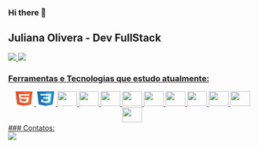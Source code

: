 ### Hi there 👋
## Juliana Olivera - Dev FullStack

<a href="https://github.com/julianadeveloper">
  <img height="180em" src="https://github-readme-stats.vercel.app/api?username=julianadeveloper&show_icons=true&theme=dracula&include_all_commits=true&count_private=true"/>
  
  <img height="180em" src="https://github-readme-stats.vercel.app/api/top-langs/?username=julianadeveloper&layout=compact&langs_count=7&theme=dracula"/>


### Ferramentas e Tecnologias que estudo atualmente:
<div align="center">

<img  alt="Ju-HTML" height="30" width="40" src="https://raw.githubusercontent.com/devicons/devicon/master/icons/html5/html5-original.svg">
<img  alt="Ju-CSS" height="30" width="40" src="https://raw.githubusercontent.com/devicons/devicon/master/icons/css3/css3-original.svg">

<img height="30" width="40"  src="https://cdn.jsdelivr.net/gh/devicons/devicon/icons/vuejs/vuejs-plain-wordmark.svg" />       
<img height="30" width="40"  src="https://cdn.jsdelivr.net/gh/devicons/devicon/icons/react/react-original.svg"/>        
<img height="30" width="40"  src="https://cdn.jsdelivr.net/gh/devicons/devicon/icons/typescript/typescript-original.svg" />      
<img  height="30" width="40" src="https://cdn.jsdelivr.net/gh/devicons/devicon/icons/nestjs/nestjs-plain-wordmark.svg"/>         
<img height="30" width="40" src="https://cdn.jsdelivr.net/gh/devicons/devicon/icons/javascript/javascript-original.svg"/> 
<img height="30" width="40"  src="https://cdn.jsdelivr.net/gh/devicons/devicon/icons/nodejs/nodejs-original-wordmark.svg" />
<img height="30" width="40"  src="https://cdn.jsdelivr.net/gh/devicons/devicon/icons/mongodb/mongodb-original-wordmark.svg"/> <img height="30" width="40" src="https://cdn.jsdelivr.net/gh/devicons/devicon/icons/git/git-plain-wordmark.svg"/>
<img height="30" width="40"src="https://cdn.jsdelivr.net/gh/devicons/devicon/icons/docker/docker-original.svg"/>       
<img height="30" width="40" src="https://cdn.jsdelivr.net/gh/devicons/devicon/icons/jest/jest-plain.svg"/>
</div>          

</div>
### Contatos:

<div>
<a href="linkedin.com/in/juliana-oliveira-412417214" target="_blank"><img src="https://img.shields.io/badge/-LinkedIn-%230077B5?style=for-the-badge&logo=linkedin&logoColor=white" target="_blank"></a>   
</div>
</div>


  

  
